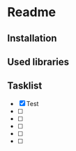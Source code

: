# Readme
## Installation
## Used libraries
## Tasklist
- [x] Test 
- [ ] 
- [ ] 
- [ ] 
- [ ] 
- [ ] 
